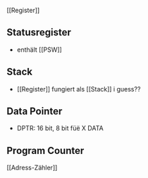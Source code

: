 [[Register]]

## Statusregister
- enthält [[PSW]]

## Stack
- [[Register]] fungiert als [[Stack]] i guess??

## Data Pointer
- DPTR: 16 bit, 8 bit füë X DATA

## Program Counter
[[Adress-Zähler]]

